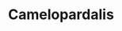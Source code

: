 ---
title: "Camelopardalis"
hashtag: camelopardalis
borders:
  - Auriga
  - Cassiopeia
  - Cepheus
  - Draco
  - Lynx
  - Perseus
  - Ursa Major
  - Ursa Minor
tags:
  - Giraffe
  - Constellation
---